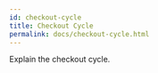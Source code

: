 ```yaml
---
id: checkout-cycle
title: Checkout Cycle
permalink: docs/checkout-cycle.html
---
```


Explain the checkout cycle.

